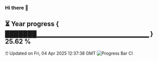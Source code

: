 ### Hi there 👋
⏳ Year progress { ███████▁▁▁▁▁▁▁▁▁▁▁▁▁▁▁▁▁▁▁▁▁▁▁ } 25.62 %
---
⏰ Updated on Fri, 04 Apr 2025 12:37:38 GMT
![Progress Bar CI](https://github.com/liununu/liununu/workflows/Progress%20Bar%20CI/badge.svg)
